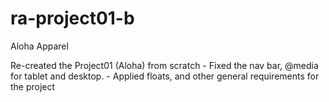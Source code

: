 # ra-project01-b
Aloha Apparel


Re-created the Project01 (Aloha) from scratch
    - Fixed the nav bar, @media for tablet and desktop.
    - Applied floats, and other general requirements for the project

